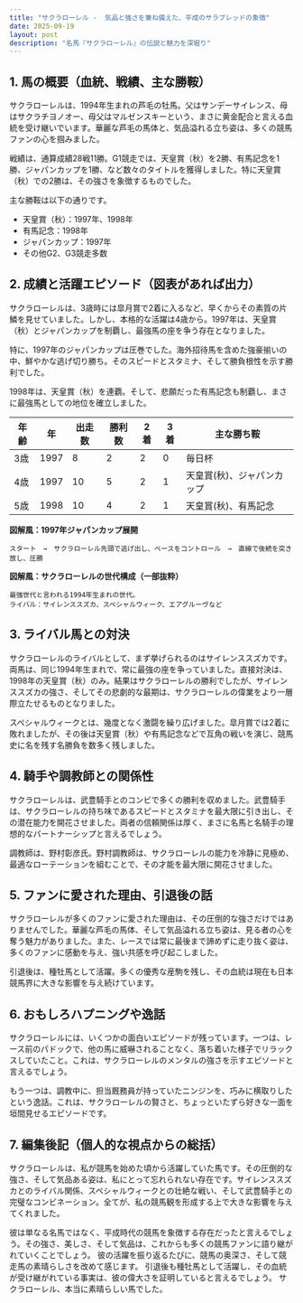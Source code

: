 ```yaml
---
title: "サクラローレル -  気品と強さを兼ね備えた、平成のサラブレッドの象徴"
date: 2025-09-19
layout: post
description: "名馬『サクラローレル』の伝説と魅力を深堀り"
---
```


## 1. 馬の概要（血統、戦績、主な勝鞍）

サクラローレルは、1994年生まれの芦毛の牡馬。父はサンデーサイレンス、母はサクラチヨノオー、母父はマルゼンスキーという、まさに黄金配合と言える血統を受け継いでいます。華麗な芦毛の馬体と、気品溢れる立ち姿は、多くの競馬ファンの心を掴みました。

戦績は、通算成績28戦11勝。G1競走では、天皇賞（秋）を2勝、有馬記念を1勝、ジャパンカップを1勝、など数々のタイトルを獲得しました。特に天皇賞（秋）での2勝は、その強さを象徴するものでした。

主な勝鞍は以下の通りです。

* 天皇賞（秋）：1997年、1998年
* 有馬記念：1998年
* ジャパンカップ：1997年
* その他G2、G3競走多数


## 2. 成績と活躍エピソード（図表があれば出力）

サクラローレルは、3歳時には皐月賞で2着に入るなど、早くからその素質の片鱗を見せていました。しかし、本格的な活躍は4歳から。1997年は、天皇賞（秋）とジャパンカップを制覇し、最強馬の座を争う存在となりました。

特に、1997年のジャパンカップは圧巻でした。海外招待馬を含めた強豪揃いの中、鮮やかな逃げ切り勝ち。そのスピードとスタミナ、そして勝負根性を示す勝利でした。

1998年は、天皇賞（秋）を連覇。そして、悲願だった有馬記念も制覇し、まさに最強馬としての地位を確立しました。


| 年齢 | 年 | 出走数 | 勝利数 | 2着 | 3着 | 主な勝ち鞍 |
|---|---|---|---|---|---|---|
| 3歳 | 1997 | 8 | 2 | 2 | 0 | 毎日杯 |
| 4歳 | 1997 | 10 | 5 | 2 | 1 | 天皇賞(秋)、ジャパンカップ |
| 5歳 | 1998 | 10 | 4 | 2 | 1 | 天皇賞(秋)、有馬記念 |


**図解風：1997年ジャパンカップ展開**

```
スタート　→　サクラローレル先頭で逃げ出し、ペースをコントロール　→　直線で後続を突き放し、圧勝
```

**図解風：サクラローレルの世代構成（一部抜粋）**

```
最強世代と言われる1994年生まれの世代。
ライバル：サイレンススズカ、スペシャルウィーク、エアグルーヴなど
```


## 3. ライバル馬との対決

サクラローレルのライバルとして、まず挙げられるのはサイレンススズカです。両馬は、同じ1994年生まれで、常に最強の座を争っていました。直接対決は、1998年の天皇賞（秋）のみ。結果はサクラローレルの勝利でしたが、サイレンススズカの強さ、そしてその悲劇的な最期は、サクラローレルの偉業をより一層際立たせるものとなりました。

スペシャルウィークとは、幾度となく激闘を繰り広げました。皐月賞では2着に敗れましたが、その後は天皇賞（秋）や有馬記念などで互角の戦いを演じ、競馬史に名を残す名勝負を数多く残しました。


## 4. 騎手や調教師との関係性

サクラローレルは、武豊騎手とのコンビで多くの勝利を収めました。武豊騎手は、サクラローレルの持ち味であるスピードとスタミナを最大限に引き出し、その潜在能力を開花させました。両者の信頼関係は厚く、まさに名馬と名騎手の理想的なパートナーシップと言えるでしょう。

調教師は、野村彰彦氏。野村調教師は、サクラローレルの能力を冷静に見極め、最適なローテーションを組むことで、その才能を最大限に開花させました。


## 5. ファンに愛された理由、引退後の話

サクラローレルが多くのファンに愛された理由は、その圧倒的な強さだけではありませんでした。華麗な芦毛の馬体、そして気品溢れる立ち姿は、見る者の心を奪う魅力がありました。また、レースでは常に最後まで諦めずに走り抜く姿は、多くのファンに感動を与え、強い共感を呼び起こしました。

引退後は、種牡馬として活躍。多くの優秀な産駒を残し、その血統は現在も日本競馬界に大きな影響を与え続けています。


## 6. おもしろハプニングや逸話

サクラローレルには、いくつかの面白いエピソードが残っています。一つは、レース前のパドックで、他の馬に威嚇されることなく、落ち着いた様子でリラックスしていたこと。これは、サクラローレルのメンタルの強さを示すエピソードと言えるでしょう。

もう一つは、調教中に、担当厩務員が持っていたニンジンを、巧みに横取りしたという逸話。これは、サクラローレルの賢さと、ちょっといたずら好きな一面を垣間見せるエピソードです。


## 7. 編集後記（個人的な視点からの総括）

サクラローレルは、私が競馬を始めた頃から活躍していた馬です。その圧倒的な強さ、そして気品ある姿は、私にとって忘れられない存在です。サイレンススズカとのライバル関係、スペシャルウィークとの壮絶な戦い、そして武豊騎手との完璧なコンビネーション。全てが、私の競馬観を形成する上で大きな影響を与えてくれました。

彼は単なる名馬ではなく、平成時代の競馬を象徴する存在だったと言えるでしょう。その強さ、美しさ、そして気品は、これからも多くの競馬ファンに語り継がれていくことでしょう。  彼の活躍を振り返るたびに、競馬の奥深さ、そして競走馬の素晴らしさを改めて感じます。  引退後も種牡馬として活躍し、その血統が受け継がれている事実は、彼の偉大さを証明していると言えるでしょう。  サクラローレル、本当に素晴らしい馬でした。
